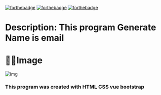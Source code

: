 [![forthebadge](https://forthebadge.com/images/badges/validated-html5.svg)](https://forthebadge.com)  [![forthebadge](https://forthebadge.com/images/badges/uses-css.svg)](https://forthebadge.com) [![forthebadge](https://forthebadge.com/images/badges/made-with-vue.svg)](https://forthebadge.com)

<h1>Description: This program Generate Name is email</h1>

<h1>👨‍💻Image</h1>

![img](https://user-images.githubusercontent.com/103877241/203175281-c004a890-69e8-46d9-867b-c8c81d7606e1.png)


<h3>This program was created with HTML CSS vue bootstrap</h3>
